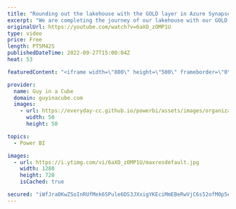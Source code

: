 ```yaml
---
title: "Rounding out the lakehouse with the GOLD layer in Azure Synapse"
excerpt: "We are completing the journey of our lakehouse with our GOLD layer in Azure Synapse. This gives you the table structures you need to start building those amazing reports in Power BI!  Stijn Wynants https://twitter.com/SQLStijn  📢 Become a member: https://guyinacu.be/membership \r \r *******************"
originalUrl: https://youtube.com/watch?v=6aXO_zOMP1U
type: video
price: Free
length: PT5M42S
publishedDateTime: 2022-09-27T15:00:04Z
heat: 53

featuredContent: "<iframe width=\"800\" height=\"500\" frameborder=\"0\" src=\"https://www.youtube.com/embed/6aXO_zOMP1U\" allow=\"accelerometer; autoplay; encrypted-media; gyroscope; picture-in-picture\" allowfullscreen></iframe>"

provider:
  name: Guy in a Cube
  domain: guyinacube.com
  images:
    - url: https://everyday-cc.github.io/powerbi/assets/images/organizations/guyinacube.com-50x50.jpg
      width: 50
      height: 50

topics:
  - Power BI

images:
  - url: https://i.ytimg.com/vi/6aXO_zOMP1U/maxresdefault.jpg
    width: 1280
    height: 720
    isCached: true

secured: "iWfJra0KwZSoInRUfMek6SPule6DS3JXxigYKEciMmEBeRwVjC6s52ofM0p5e2gldOvzTvQWr5fO/Vx2p4+9Y/LX1K91BLOgyrYFP8qbAwPn85VbVJTGSZmorzu4yCOg8uvcu/mljOtYuZt2kpzJ23xGd4H0xV31SgeqYUIKGk34WdFCyakcdmjdzb435fck7e+9r/FFuYLFNw6vnGqqlCAYQkec2q4ZW1Yolyu/q5Dt77yxlOQ8GLLTA1wmUJBEkTCwKVAM/OcKcogzh+CFAIAWuUdA9oyccjjY1b4DkwgS1mxvgCFQOkVtwGkvCbSgQtfRrtAEI0+c6vm11LjFBnSorM/H070UsHeRmbLZgI4dCDHicRX7Df0J5rzSx4EH80qMeK9cKz4Ks0YFOuK+++WXGAc8VrIZ4rug2myr8BY=;0hX2Q+8Eq3vY5rrmxxLjKw=="
---
```


